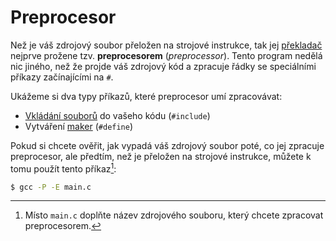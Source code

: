 # Preprocesor
Než je váš zdrojový soubor přeložen na strojové instrukce, tak jej
[překladač](../../prostredi/preklad_programu.md) nejprve prožene tzv. **preprocesorem**
(*preprocessor*). Tento program nedělá nic jiného, než že projde váš zdrojový kód a zpracuje řádky
se speciálními příkazy začínajícími na `#`.

Ukážeme si dva typy příkazů, které preprocesor umí zpracovávat:
- [Vkládání souborů](vkladani_souboru.md) do vašeho kódu (`#include`)
- Vytváření [maker](makra.md) (`#define`)

Pokud si chcete ověřit, jak vypadá váš zdrojový soubor poté, co jej zpracuje preprocesor, ale předtím,
než je přeložen na strojové instrukce, můžete k tomu použít tento příkaz[^1]:
```bash
$ gcc -P -E main.c
```

[^1]: Místo `main.c` doplňte název zdrojového souboru, který chcete zpracovat preprocesorem.
